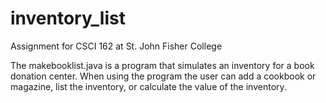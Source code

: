 # inventory_list
Assignment for CSCI 162 at St. John Fisher College

The makebooklist.java is a program that simulates an inventory for a book donation center. When using the program the user can add a cookbook or magazine, list the inventory, or calculate the value of the inventory. 

